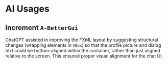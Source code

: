 # AI Usages

## Increment `A-BetterGui`

ChatGPT assisted in improving the FXML layout by suggesting structural changes (wrapping elements in `VBox`) so that the profile picture and dialog text could be bottom-aligned within the container, rather than just aligned relative to the screen. This ensured proper visual alignment for the chat UI.

